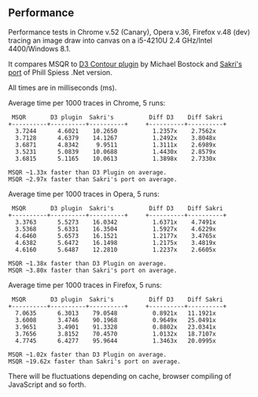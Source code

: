 Performance
-----------

Performance tests in Chrome v.52 (Canary), Opera v.36, Firefox v.48 (dev) tracing an image draw into canvas on a i5-4210U 2.4 GHz/Intel 4400/Windows 8.1.

It compares MSQR to [D3 Contour plugin](https://github.com/d3/d3-plugins/tree/master/geom/contour) by Michael Bostock and [Sakri's port](https://github.com/sakri/MarchingSquaresJS) of Phill Spiess .Net version.

All times are in milliseconds (ms).

Average time per 1000 traces in Chrome, 5 runs:

	 MSQR       D3 plugin  Sakri's          Diff D3    Diff Sakri
	+----------+----------+----------+     +----------+----------+
	  3.7244      4.6021    10.2650          1.2357x    2.7562x  
	  3.7128      4.6379    14.1267          1.2492x    3.8048x  
	  3.6871      4.8342     9.9511          1.3111x    2.6989x  
	  3.5231      5.0839    10.0688          1.4430x    2.8579x  
	  3.6815      5.1165    10.0613          1.3898x    2.7330x  
	
	MSQR ~1.33x faster than D3 Plugin on average.
	MSQR ~2.97x faster than Sakri's port on average.

Average time per 1000 traces in Opera, 5 runs:

	 MSQR       D3 plugin  Sakri's          Diff D3    Diff Sakri
	+----------+----------+----------+     +----------+----------+
	  3.3763      5.5273    16.0342          1.6371x    4.7491x  
	  3.5368      5.6331    16.3504          1.5927x    4.6229x  
	  4.6460      5.6573    16.1521          1.2177x    3.4765x  
	  4.6382      5.6472    16.1498          1.2175x    3.4819x  
	  4.6160      5.6487    12.2810          1.2237x    2.6605x  
	
	MSQR ~1.38x faster than D3 Plugin on average.
	MSQR ~3.80x faster than Sakri's port on average.

Average time per 1000 traces in Firefox, 5 runs:

	 MSQR       D3 plugin  Sakri's          Diff D3    Diff Sakri
	+----------+----------+----------+     +----------+----------+
	  7.0635      6.3013    79.0548          0.8921x   11.1921x  
	  3.6008      3.4746    90.1968          0.9649x   25.0491x  
	  3.9651      3.4901    91.3328          0.8802x   23.0341x  
	  3.7656      3.8152    70.4570          1.0132x   18.7107x  
	  4.7745      6.4277    95.9644          1.3463x   20.0995x  
	
	MSQR ~1.02x faster than D3 Plugin on average.
	MSQR ~19.62x faster than Sakri's port on average.

There will be fluctuations depending on cache, browser compiling of JavaScript and so forth.
